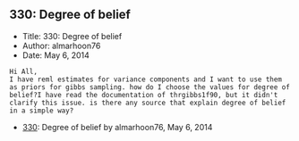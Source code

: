 ## 330: Degree of belief

- Title: 330: Degree of belief
- Author: almarhoon76
- Date: May 6, 2014

```
Hi All,
I have reml estimates for variance components and I want to use them as priors for gibbs sampling. how do I choose the values for degree of belief?I have read the documentation of thrgibbs1f90, but it didn't clarify this issue. is there any source that explain degree of belief in a simple way?
```

- [330](0330.md): Degree of belief by almarhoon76, May 6, 2014
